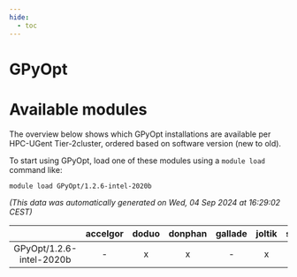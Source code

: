 ```yaml
---
hide:
  - toc
---
```


GPyOpt
======

# Available modules


The overview below shows which GPyOpt installations are available per HPC-UGent Tier-2cluster, ordered based on software version (new to old).

To start using GPyOpt, load one of these modules using a `module load` command like:

```shell
module load GPyOpt/1.2.6-intel-2020b
```

*(This data was automatically generated on Wed, 04 Sep 2024 at 16:29:02 CEST)*  

| |accelgor|doduo|donphan|gallade|joltik|shinx|skitty|
| :---: | :---: | :---: | :---: | :---: | :---: | :---: | :---: |
|GPyOpt/1.2.6-intel-2020b|-|x|x|-|x|-|x|
